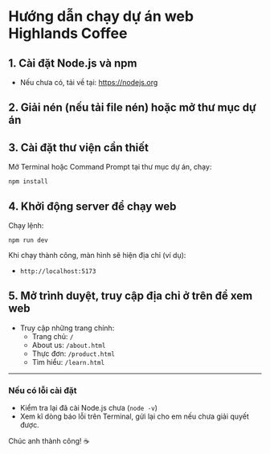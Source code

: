
# Hướng dẫn chạy dự án web Highlands Coffee

## 1. Cài đặt Node.js và npm
- Nếu chưa có, tải về tại: https://nodejs.org

## 2. Giải nén (nếu tải file nén) hoặc mở thư mục dự án

## 3. Cài đặt thư viện cần thiết
Mở Terminal hoặc Command Prompt tại thư mục dự án, chạy:
```
npm install
```

## 4. Khởi động server để chạy web
Chạy lệnh:
```
npm run dev
```

Khi chạy thành công, màn hình sẽ hiện địa chỉ (ví dụ):  
- `http://localhost:5173`

## 5. Mở trình duyệt, truy cập địa chỉ ở trên để xem web

- Truy cập những trang chính:
    - Trang chủ: `/`
    - About us: `/about.html`
    - Thực đơn: `/product.html`
    - Tìm hiểu: `/learn.html`

---

### Nếu có lỗi cài đặt
- Kiểm tra lại đã cài Node.js chưa (`node -v`)
- Xem kĩ dòng báo lỗi trên Terminal, gửi lại cho em nếu chưa giải quyết được.

Chúc anh thành công! ☕️

